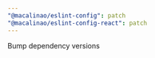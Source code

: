 ```yaml
---
"@macalinao/eslint-config": patch
"@macalinao/eslint-config-react": patch
---
```


Bump dependency versions

